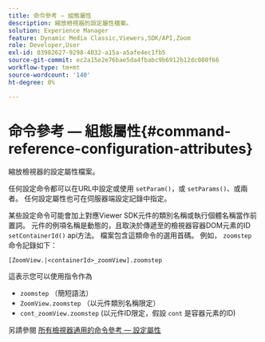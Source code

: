 ```yaml
---
title: 命令參考 — 組態屬性
description: 縮放檢視器的設定屬性檔案。
solution: Experience Manager
feature: Dynamic Media Classic,Viewers,SDK/API,Zoom
role: Developer,User
exl-id: 03982627-9298-4032-a15a-a5afe4ec1fb5
source-git-commit: ec2a15e2e76bae5da4fbabc9b6912b12dc080f66
workflow-type: tm+mt
source-wordcount: '140'
ht-degree: 0%

---
```


# 命令參考 — 組態屬性{#command-reference-configuration-attributes}

縮放檢視器的設定屬性檔案。

任何設定命令都可以在URL中設定或使用 `setParam()`，或 `setParams()`、或兩者。 任何設定屬性也可在伺服器端設定記錄中指定。

某些設定命令可能會加上對應Viewer SDK元件的類別名稱或執行個體名稱當作前置詞。 元件的例項名稱是動態的，且取決於傳遞至的檢視器容器DOM元素的ID `setContainerId()` api方法。 檔案包含這類命令的選用首碼。 例如， `zoomstep` 命令記錄如下：

`[ZoomView.|<containerId>_zoomView].zoomstep`

這表示您可以使用指令作為

* `zoomstep` （簡短語法）
* `ZoomView.zoomstep` （以元件類別名稱限定）
* `cont_zoomView.zoomstep` (以元件ID限定，假設 `cont` 是容器元素的ID)

另請參閱 [所有檢視器通用的命令參考 — 設定屬性](../../../r-html5-viewer-20-cmdref-configattrib/r-html5-viewer-20-cmdref-configattrib.md#concept-850e0f2c49b949deb7cfbfd330d329bd)
